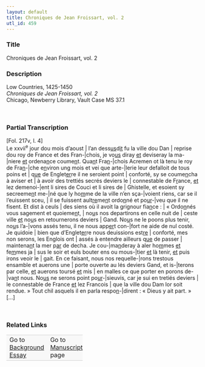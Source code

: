 ```yaml
---  
layout: default  
title: Chroniques de Jean Froissart, vol. 2  
utl_id: 459
---
```


### Title

Chroniques de Jean Froissart, vol. 2

### Description

<p>Low Countries, 1425-1450<br /><em>Chroniques de Jean Froissart, vol. 2</em><br />
Chicago, Newberry Library, Vault Case MS 37.1</p>
<p> </p>


### Partial Transcription

<p>[Fol. 217v, l. 4]<br />
Le xxvii<sup>e</sup> jour dou mois d’aoust | l’an dess<u>us</u>d<u>it</u> fu la ville dou Dan | reprise dou roy de France et des Fran-|chois, je vo<u>us</u> diray <u>et</u> deviseray la ma-|niere <u>et</u> ordena<u>n</u>ce coume<u>n</u>t. Qua<u>n</u>t Fra<u>n</u>-|chois Acremen ot là tenu le roy de Fra<u>n</u>-|che e<u>n</u>viron ung mois et vei que arte-|lerie leur defalloit de tous poins et | q<u>ue</u> de Englet<u>er</u>re il ne seroient point | conforté, sy se coume<u>n</u>cha à aviser et | à avoir des trettiés secrés deviers le | connestable de F<u>r</u>ance, <u>e</u><u>t</u> lez demenoi-|ent li sires de Couci et li sires de | Ghistelle, et esoient sy secreeme<u>n</u>t me-|né que ly ho<u>m</u>me de la ville n’en sça-|voient riens, car se il l’euissent sceu, | il se fuissent ault<u>re</u>me<u>n</u>t ordo<u>n</u>né et po<u>ur</u>-|veu que il ne fisent. Et dist à ceuls | des siens où il avoit la grignour fia<u>n</u>ce : | « Ordo<u>n</u>nés vous sagement et quoieme<u>n</u>t, | no<u>u</u>s nos departirons en celle nuit de | ceste ville <u>et</u> no<u>u</u>s en retournerons deviers | Gand. No<u>u</u>s ne le poons plus tenir, no<u>u</u>s l’a-|vons assés tenu, il ne nous app<u>er</u>t con-|fort ne aide de nul costé. Je quidoie | bien que d’Englet<u>er</u>re nous deuissions est<u>re</u> | conforté, mes non serons, les Englois ont | assés à entendre ailleurs q<u>ue</u> de passer | maintena<u>n</u>t la mer p<u>ar</u> de decha. Je cou-|ma<u>n</u>deray à aler ho<u>m</u>mes <u>et</u> fe<u>m</u>mes ja | sus le soir et euls bouter ens ou mous-|tier <u>et</u> là tenir, <u>et</u> puis irons veoir le | gait. En ce faisant, nous nos requelle-|rons trestous ensamble et auerons une | porte ouverte au lés deviers Gand, et is-|terons par celle, <u>et</u> auerons toursé <u>et</u> mis | en malles ce que porter en porons de-|va<u>n</u>t nous. No<u>us</u> ne serons point po<u>ur</u>-|sieuvis, car je sui en tretiés deviers | le connestable de France <u>et</u> lez Francois | que la ville dou Dam lor soit rendue. » Tout chil asquels il en parla respo<u>n</u>-|dirent : « Dieus y ait part. » […]</p>
<p> </p>


### Related Links

<table border="0.5" cellpadding="1" cellspacing="1" style="width: 200px; background-color:#F8F8F8;">
    <tbody style="border-color:#ccc">
        <tr style="border-color:#ccc">
            <td>Go to <a href="https://centerfordigitalhumanities.github.io/Newberry-French-paleography/_background_essay/459" target="_blank">Background Essay</a></td>
            <td>Go to <a href="https://centerfordigitalhumanities.github.io/Newberry-French-paleography/www/record.html?id=459" target="_blank">Manuscript</a> page</td>
        </tr>
    </tbody>
</table>